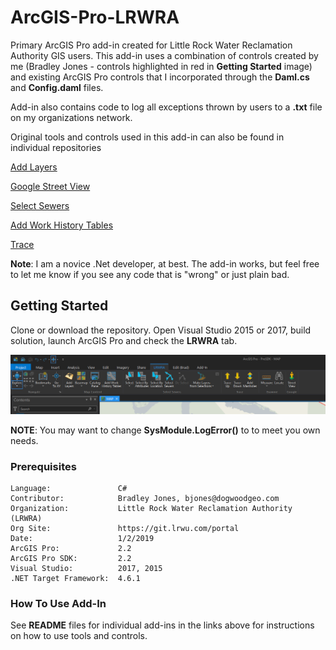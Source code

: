 # ArcGIS-Pro-LRWRA
Primary ArcGIS Pro add-in created for Little Rock Water Reclamation Authority GIS users.  This add-in uses a combination of controls created by me (Bradley Jones - controls highlighted in red in **Getting Started** image) and existing ArcGIS Pro controls that I incorporated through the **Daml.cs** and **Config.daml** files.  

Add-in also contains code to log all exceptions thrown by users to a **.txt** file on my organizations network.

 

Original tools and controls used in this add-in can also be found in individual repositories

[Add Layers](https://github.com/dogwoodgeo/ArcGIS-Pro-AddLayers)

[Google Street View](https://github.com/dogwoodgeo/ArcGIS-Pro-GoogleStreetView)

[Select Sewers](https://github.com/dogwoodgeo/ArcGIS-Pro-SewerSelect)

[Add Work History Tables](https://github.com/dogwoodgeo/ArcGIS-Pro-AddWorkHistTables)

[Trace](https://github.com/dogwoodgeo/ArcGIS-Pro-Trace)



**Note**: I am a novice .Net developer, at best.  The add-in works, but feel free to let me know if you see any code that is "wrong" or just plain bad.  

## Getting Started

Clone or download the repository. Open Visual Studio 2015 or 2017, build solution, launch ArcGIS Pro and check the **LRWRA** tab.

![](assets/2019-01-02_12-51-05.png)



**NOTE**: You may want to change **SysModule.LogError()** to to meet you own needs. 

### Prerequisites

```
Language:				C#
Contributor:			Bradley Jones, bjones@dogwoodgeo.com
Organization:			Little Rock Water Reclamation Authority (LRWRA)
Org Site:				https://git.lrwu.com/portal
Date:					1/2/2019
ArcGIS Pro:				2.2
ArcGIS Pro SDK:			2.2
Visual Studio:			2017, 2015
.NET Target Framework:	4.6.1
```

### How To Use Add-In

See **README** files for individual add-ins in the links above for instructions on how to use tools and controls.





